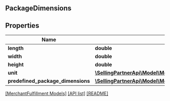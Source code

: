 ## PackageDimensions

## Properties

Name | Type | Description | Notes
------------ | ------------- | ------------- | -------------
**length** | **double** |  | [optional]
**width** | **double** |  | [optional]
**height** | **double** |  | [optional]
**unit** | [**\SellingPartnerApi\Model\MerchantFulfillment\UnitOfLength**](UnitOfLength.md) |  | [optional]
**predefined_package_dimensions** | [**\SellingPartnerApi\Model\MerchantFulfillment\PredefinedPackageDimensions**](PredefinedPackageDimensions.md) |  | [optional]

[[MerchantFulfillment Models]](../) [[API list]](../../Api) [[README]](../../../README.md)
